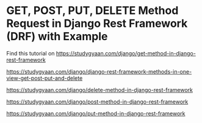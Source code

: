 # GET, POST, PUT, DELETE Method Request in Django Rest Framework (DRF) with Example

Find this tutorial on https://studygyaan.com/django/get-method-in-django-rest-framework

https://studygyaan.com/django/django-rest-framework-methods-in-one-view-get-post-put-and-delete

https://studygyaan.com/django/delete-method-in-django-rest-framework

https://studygyaan.com/django/post-method-in-django-rest-framework

https://studygyaan.com/django/put-method-in-django-rest-framework

